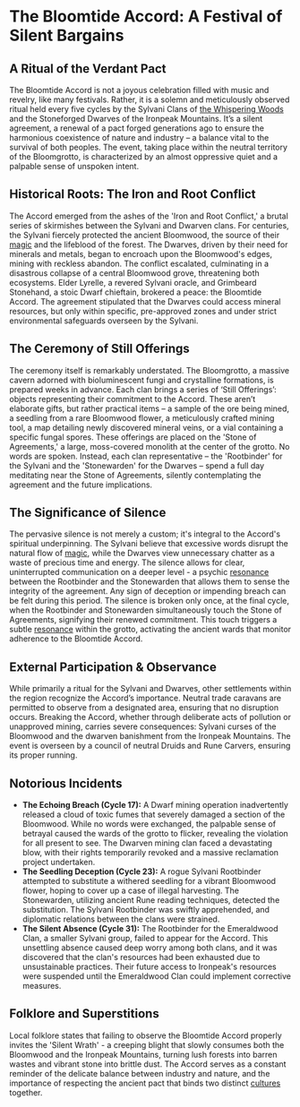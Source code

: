# The Bloomtide Accord: A Festival of Silent Bargains

## A Ritual of the Verdant Pact

The Bloomtide Accord is not a joyous celebration filled with music and revelry, like many festivals. Rather, it is a solemn and meticulously observed ritual held every five cycles by the Sylvani Clans of [the Whispering Woods](/geography/region/the-whispering-woods.md) and the Stoneforged Dwarves of the Ironpeak Mountains. It’s a silent agreement, a renewal of a pact forged generations ago to ensure the harmonious coexistence of nature and industry – a balance vital to the survival of both peoples. The event, taking place within the neutral territory of the Bloomgrotto, is characterized by an almost oppressive quiet and a palpable sense of unspoken intent.

## Historical Roots: The Iron and Root Conflict

The Accord emerged from the ashes of the 'Iron and Root Conflict,' a brutal series of skirmishes between the Sylvani and Dwarven clans.  For centuries, the Sylvani fiercely protected the ancient Bloomwood, the source of their [magic](/structure/mechanic/magic.md) and the lifeblood of the forest. The Dwarves, driven by their need for minerals and metals, began to encroach upon the Bloomwood's edges, mining with reckless abandon. The conflict escalated, culminating in a disastrous collapse of a central Bloomwood grove, threatening both ecosystems. Elder Lyrelle, a revered Sylvani oracle, and Grimbeard Stonehand, a stoic Dwarf chieftain, brokered a peace: the Bloomtide Accord. The agreement stipulated that the Dwarves could access mineral resources, but only within specific, pre-approved zones and under strict environmental safeguards overseen by the Sylvani.

## The Ceremony of Still Offerings

The ceremony itself is remarkably understated. The Bloomgrotto, a massive cavern adorned with bioluminescent fungi and crystalline formations, is prepared weeks in advance.  Each clan brings a series of ‘Still Offerings’: objects representing their commitment to the Accord. These aren’t elaborate gifts, but rather practical items – a sample of the ore being mined, a seedling from a rare Bloomwood flower, a meticulously crafted mining tool, a map detailing newly discovered mineral veins, or a vial containing a specific fungal spores. These offerings are placed on the 'Stone of Agreements,' a large, moss-covered monolith at the center of the grotto. No words are spoken. Instead, each clan representative – the 'Rootbinder' for the Sylvani and the 'Stonewarden' for the Dwarves – spend a full day meditating near the Stone of Agreements, silently contemplating the agreement and the future implications.

## The Significance of Silence

The pervasive silence is not merely a custom; it's integral to the Accord's spiritual underpinning. The Sylvani believe that excessive words disrupt the natural flow of [magic](/structure/mechanic/magic.md), while the Dwarves view unnecessary chatter as a waste of precious time and energy. The silence allows for clear, uninterrupted communication on a deeper level - a psychic [resonance](/raw/20250501/resonance/resonance.md) between the Rootbinder and the Stonewarden that allows them to sense the integrity of the agreement. Any sign of deception or impending breach can be felt during this period. The silence is broken only once, at the final cycle, when the Rootbinder and Stonewarden simultaneously touch the Stone of Agreements, signifying their renewed commitment. This touch triggers a subtle [resonance](/raw/20250504/cataclysm/resonance.md) within the grotto, activating the ancient wards that monitor adherence to the Bloomtide Accord.

## External Participation & Observance

While primarily a ritual for the Sylvani and Dwarves, other settlements within the region recognize the Accord’s importance. Neutral trade caravans are permitted to observe from a designated area, ensuring that no disruption occurs. Breaking the Accord, whether through deliberate acts of pollution or unapproved mining, carries severe consequences: Sylvani curses of the Bloomwood and the dwarven banishment from the Ironpeak Mountains. The event is overseen by a council of neutral Druids and Rune Carvers, ensuring its proper running.

## Notorious Incidents

*   **The Echoing Breach (Cycle 17):** A Dwarf mining operation inadvertently released a cloud of toxic fumes that severely damaged a section of the Bloomwood. While no words were exchanged, the palpable sense of betrayal caused the wards of the grotto to flicker, revealing the violation for all present to see. The Dwarven mining clan faced a devastating blow, with their rights temporarily revoked and a massive reclamation project undertaken.
*   **The Seedling Deception (Cycle 23):** A rogue Sylvani Rootbinder attempted to substitute a withered seedling for a vibrant Bloomwood flower, hoping to cover up a case of illegal harvesting. The Stonewarden, utilizing ancient Rune reading techniques, detected the substitution. The Sylvani Rootbinder was swiftly apprehended, and diplomatic relations between the clans were strained.
*   **The Silent Absence (Cycle 31):** The Rootbinder for the Emeraldwood Clan, a smaller Sylvani group, failed to appear for the Accord.  This unsettling absence caused deep worry among both clans, and it was discovered that the clan's resources had been exhausted due to unsustainable practices. Their future access to Ironpeak's resources were suspended until the Emeraldwood Clan could implement corrective measures.

## Folklore and Superstitions

Local folklore states that failing to observe the Bloomtide Accord properly invites the 'Silent Wrath' - a creeping blight that slowly consumes both the Bloomwood and the Ironpeak Mountains, turning lush forests into barren wastes and vibrant stone into brittle dust. The Accord serves as a constant reminder of the delicate balance between industry and nature, and the importance of respecting the ancient pact that binds two distinct [cultures](/raw/20250501/dwarf/culture.md) together.
